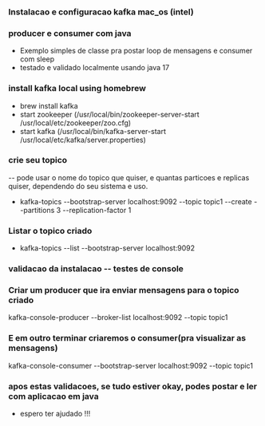 ###  Instalacao e configuracao kafka mac_os (intel)

### producer e consumer com java

- Exemplo simples de classe pra postar loop de mensagens e consumer com sleep
- testado e validado localmente usando java 17

### install kafka local using homebrew

- brew install kafka
- start zookeeper (/usr/local/bin/zookeeper-server-start /usr/local/etc/zookeeper/zoo.cfg)
- start kafka (/usr/local/bin/kafka-server-start /usr/local/etc/kafka/server.properties)

### crie seu topico

-- pode usar o nome do topico que quiser, e quantas particoes e replicas quiser, dependendo do seu sistema e uso.

- kafka-topics --bootstrap-server localhost:9092 --topic topic1 --create --partitions 3 --replication-factor 1

### Listar o topico criado

- kafka-topics --list --bootstrap-server localhost:9092


### validacao da instalacao -- testes de console

### Criar um producer que ira enviar mensagens para o topico criado

kafka-console-producer --broker-list localhost:9092 --topic topic1

### E em outro terminar criaremos o consumer(pra visualizar as mensagens)

kafka-console-consumer --bootstrap-server localhost:9092 --topic topic1


### apos estas validacoes, se tudo estiver okay, podes postar e ler com aplicacao em java

- espero ter ajudado !!!






